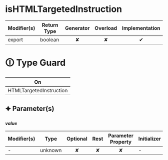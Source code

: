 # isHTMLTargetedInstruction

| Modifier(s)                            | Return Type                    | Generator                        | Overload                         | Implementation                        |
|----------------------------------------|--------------------------------|:--------------------------------:|:--------------------------------:|:-------------------------------------:|
| export | boolean | ✘ | ✘  | ✔ |

# &#128712; Type Guard

| On                             |
|--------------------------------|
| HTMLTargetedInstruction |

## &#128966; Parameter(s)

_**value**_

| Modifier(s)                              | Type                        | Optional                           | Rest                          | Parameter Property                          | Initializer                       |
|------------------------------------------|-----------------------------|:----------------------------------:|:-----------------------------:|:-------------------------------------------:|-----------------------------------|
| - | unknown | ✘  | ✘ | ✘ | - |